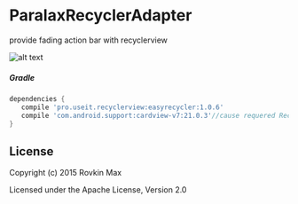 # ParalaxRecyclerAdapter
provide fading action bar with recyclerview

![alt text](https://api.monosnap.com/rpc/file/download?id=8ghh7zA5Nzuj0lGwkoEvEcI3pOZ9o8)

##### Gradle
```groovy
dependencies {
   compile 'pro.useit.recyclerview:easyrecycler:1.0.6'
   compile 'com.android.support:cardview-v7:21.0.3'//cause requered RecyclerView and Layout Managers
}
````


License
-----
Copyright (c) 2015 Rovkin Max

Licensed under the Apache License, Version 2.0
